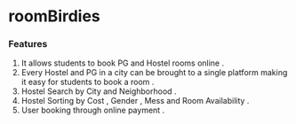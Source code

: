 # roomBirdies

### Features

1. It allows students to book PG and Hostel rooms online .
2. Every Hostel and PG in a city can be brought to a single platform making it easy for students to book a room .
3. Hostel Search by City and Neighborhood .
4. Hostel Sorting by Cost , Gender , Mess and Room Availability .
5. User booking through online payment .

